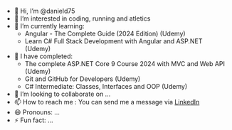 - 👋 Hi, I’m @danield75
- 👀 I’m interested in coding, running and atletics
- 🌱 I’m currently learning:
  <ul>
  <li>Angular - The Complete Guide (2024 Edition) (Udemy)</li>
  <li>Learn C# Full Stack Development with Angular and ASP.NET (Udemy)</li>
  </ul>
- :100: I have completed:
  <ul>
  <li>The complete ASP.NET Core 9 Course 2024 with MVC and Web API (Udemy)</li>
  <li>Git and GitHub for Developers (Udemy)</li>
  <li>C# Intermediate: Classes, Interfaces and OOP (Udemy)</li>
  </ul>
- 💞️ I’m looking to collaborate on ...
- 📫 How to reach me : You can send me a message via <a href="https://www.linkedin.com/in/daniel-drion/" target="_blank" rel="noopener noreferrer">LinkedIn</a>
- 😄 Pronouns: ...
- ⚡ Fun fact: ...

<!---
danield75/danield75 is a ✨ special ✨ repository because its `README.md` (this file) appears on your GitHub profile.
You can click the Preview link to take a look at your changes.
--->
